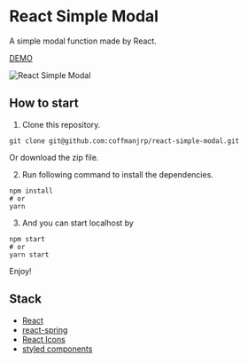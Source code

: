 # React Simple Modal

A simple modal function made by React.

[DEMO](https://jolly-murdock-1f17ff.netlify.app/)

![React Simple Modal](https://res.cloudinary.com/coffmanjrp-dev/image/upload/v1643309036/coffmanjrp.io/react_simple_modal_6dc22c2b92.png)

## How to start

1. Clone this repository.

```
git clone git@github.com:coffmanjrp/react-simple-modal.git
```

Or download the zip file.

2. Run following command to install the dependencies.

```
npm install
# or
yarn
```

3. And you can start localhost by

```
npm start
# or
yarn start
```

Enjoy!

## Stack

- [React](https://reactjs.org/)
- [react-spring](https://react-spring.io/)
- [React Icons](https://react-icons.github.io/react-icons/)
- [styled components](https://styled-components.com/)
